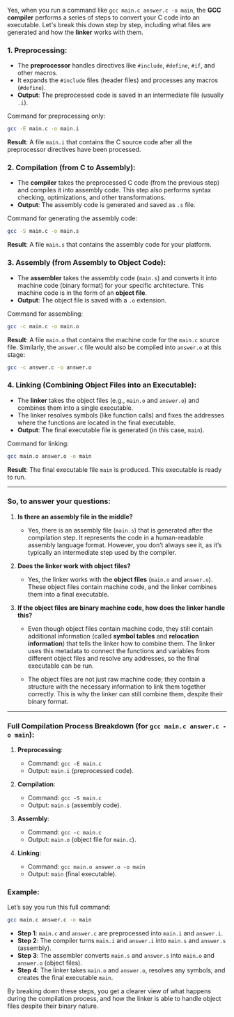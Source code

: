 Yes, when you run a command like `gcc main.c answer.c -o main`, the **GCC compiler** performs a series of steps to convert your C code into an executable. Let's break this down step by step, including what files are generated and how the **linker** works with them.

### 1. **Preprocessing**:
   - The **preprocessor** handles directives like `#include`, `#define`, `#if`, and other macros.
   - It expands the `#include` files (header files) and processes any macros (`#define`).
   - **Output**: The preprocessed code is saved in an intermediate file (usually `.i`).
   
   Command for preprocessing only:
   ```bash
   gcc -E main.c -o main.i
   ```
   
   **Result**: A file `main.i` that contains the C source code after all the preprocessor directives have been processed.

### 2. **Compilation** (from C to Assembly):
   - The **compiler** takes the preprocessed C code (from the previous step) and compiles it into assembly code. This step also performs syntax checking, optimizations, and other transformations.
   - **Output**: The assembly code is generated and saved as `.s` file.
   
   Command for generating the assembly code:
   ```bash
   gcc -S main.c -o main.s
   ```
   
   **Result**: A file `main.s` that contains the assembly code for your platform.

### 3. **Assembly** (from Assembly to Object Code):
   - The **assembler** takes the assembly code (`main.s`) and converts it into machine code (binary format) for your specific architecture. This machine code is in the form of an **object file**.
   - **Output**: The object file is saved with a `.o` extension.
   
   Command for assembling:
   ```bash
   gcc -c main.c -o main.o
   ```
   
   **Result**: A file `main.o` that contains the machine code for the `main.c` source file. Similarly, the `answer.c` file would also be compiled into `answer.o` at this stage:
   ```bash
   gcc -c answer.c -o answer.o
   ```

### 4. **Linking** (Combining Object Files into an Executable):
   - The **linker** takes the object files (e.g., `main.o` and `answer.o`) and combines them into a single executable.
   - The linker resolves symbols (like function calls) and fixes the addresses where the functions are located in the final executable.
   - **Output**: The final executable file is generated (in this case, `main`).
   
   Command for linking:
   ```bash
   gcc main.o answer.o -o main
   ```
   
   **Result**: The final executable file `main` is produced. This executable is ready to run.

---

### So, to answer your questions:

1. **Is there an assembly file in the middle?**
   - Yes, there is an assembly file (`main.s`) that is generated after the compilation step. It represents the code in a human-readable assembly language format. However, you don’t always see it, as it’s typically an intermediate step used by the compiler.

2. **Does the linker work with object files?**
   - Yes, the linker works with the **object files** (`main.o` and `answer.o`). These object files contain machine code, and the linker combines them into a final executable.

3. **If the object files are binary machine code, how does the linker handle this?**
   - Even though object files contain machine code, they still contain additional information (called **symbol tables** and **relocation information**) that tells the linker how to combine them. The linker uses this metadata to connect the functions and variables from different object files and resolve any addresses, so the final executable can be run.

   - The object files are not just raw machine code; they contain a structure with the necessary information to link them together correctly. This is why the linker can still combine them, despite their binary format.

---

### Full Compilation Process Breakdown (for `gcc main.c answer.c -o main`):

1. **Preprocessing**:
   - Command: `gcc -E main.c`
   - Output: `main.i` (preprocessed code).

2. **Compilation**:
   - Command: `gcc -S main.c`
   - Output: `main.s` (assembly code).

3. **Assembly**:
   - Command: `gcc -c main.c`
   - Output: `main.o` (object file for `main.c`).

4. **Linking**:
   - Command: `gcc main.o answer.o -o main`
   - Output: `main` (final executable).

### Example:

Let’s say you run this full command:
```bash
gcc main.c answer.c -o main
```

- **Step 1**: `main.c` and `answer.c` are preprocessed into `main.i` and `answer.i`.
- **Step 2**: The compiler turns `main.i` and `answer.i` into `main.s` and `answer.s` (assembly).
- **Step 3**: The assembler converts `main.s` and `answer.s` into `main.o` and `answer.o` (object files).
- **Step 4**: The linker takes `main.o` and `answer.o`, resolves any symbols, and creates the final executable `main`.

By breaking down these steps, you get a clearer view of what happens during the compilation process, and how the linker is able to handle object files despite their binary nature.
